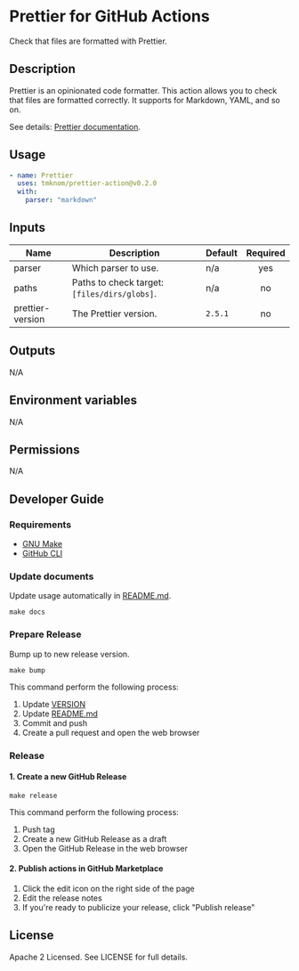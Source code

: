 # Prettier for GitHub Actions

Check that files are formatted with Prettier.

## Description

Prettier is an opinionated code formatter.
This action allows you to check that files are formatted correctly.
It supports for Markdown, YAML, and so on.

See details: [Prettier documentation](https://prettier.io/docs/en/).

## Usage

```yaml
- name: Prettier
  uses: tmknom/prettier-action@v0.2.0
  with:
    parser: "markdown"
```

## Inputs

| Name             | Description                                  | Default | Required |
| ---------------- | -------------------------------------------- | ------- | :------: |
| parser           | Which parser to use.                         | n/a     |   yes    |
| paths            | Paths to check target: `[files/dirs/globs]`. | n/a     |    no    |
| prettier-version | The Prettier version.                        | `2.5.1` |    no    |

## Outputs

N/A

## Environment variables

N/A

## Permissions

N/A

## Developer Guide

### Requirements

- [GNU Make](https://www.gnu.org/software/make/)
- [GitHub CLI](https://cli.github.com/)

### Update documents

Update usage automatically in [README.md](/README.md).

```shell
make docs
```

### Prepare Release

Bump up to new release version.

```shell
make bump
```

This command perform the following process:

1. Update [VERSION](/VERSION)
2. Update [README.md](/README.md)
3. Commit and push
4. Create a pull request and open the web browser

### Release

#### 1. Create a new GitHub Release

```shell
make release
```

This command perform the following process:

1. Push tag
2. Create a new GitHub Release as a draft
3. Open the GitHub Release in the web browser

#### 2. Publish actions in GitHub Marketplace

1. Click the edit icon on the right side of the page
2. Edit the release notes
3. If you're ready to publicize your release, click "Publish release"

## License

Apache 2 Licensed. See LICENSE for full details.
